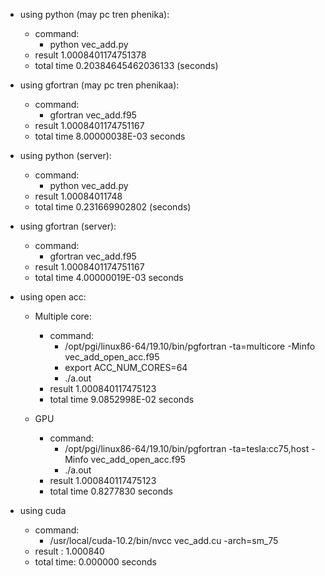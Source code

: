 + using python (may pc tren phenika):
	+ command: 
		+ python vec_add.py
	+ result 1.0008401174751378
	+ total time 0.20384645462036133 (seconds)

+  using gfortran (may pc tren phenikaa):
	+ command: 
		+ gfortran vec_add.f95
	+ result  1.0008401174751167
	+ total time  8.00000038E-03     seconds

+ using python (server):
	+ command: 
		+ python vec_add.py
	+ result  1.00084011748     
	+ total time   0.231669902802 (seconds)

+ using gfortran (server):
	+ command: 
		+ gfortran vec_add.f95
	+ result    1.0008401174751167    
 	+ total time      4.00000019E-03  seconds

+ using open acc:
	+ Multiple core:
		+ command: 
			+ /opt/pgi/linux86-64/19.10/bin/pgfortran -ta=multicore -Minfo vec_add_open_acc.f95 
			+ export ACC_NUM_CORES=64 
			+ ./a.out
		+ result    1.000840117475123     
		+ total time   9.0852998E-02 seconds
		
	+ GPU
		+ command: 
			+ /opt/pgi/linux86-64/19.10/bin/pgfortran -ta=tesla:cc75,host -Minfo vec_add_open_acc.f95
			+ ./a.out
		+ result    1.000840117475123
 		+ total time   0.8277830 seconds
+ using cuda
	+ command: 
		+ /usr/local/cuda-10.2/bin/nvcc vec_add.cu -arch=sm_75
	+ result : 1.000840
	+ total time: 0.000000 seconds

